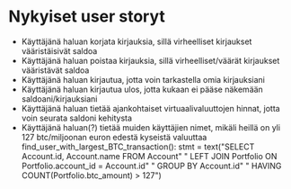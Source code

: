 <h1> Nykyiset user storyt </h1>

* Käyttäjänä haluan korjata kirjauksia, sillä virheelliset kirjaukset vääristäisivät saldoa
* Käyttäjänä haluan poistaa kirjauksia, sillä virheelliset/väärät kirjaukset vääristävät saldoa
* Käyttäjänä haluan kirjautua, jotta voin tarkastella omia kirjauksiani
* Käyttäjänä haluan kirjautua ulos, jotta kukaan ei pääse näkemään saldoani/kirjauksiani
* Käyttäjänä haluan tietää ajankohtaiset virtuaalivaluuttojen hinnat, jotta voin seurata saldoni kehitysta
* Käyttäjänä haluan(?) tietää muiden käyttäjien nimet, mikäli heillä on yli 127 btc/miljoonan euron edestä kyseistä valuuttaa
find_user_with_largest_BTC_transaction():
        stmt = text("SELECT Account.id, Account.name FROM Account"
                    " LEFT JOIN Portfolio ON Portfolio.account_id = Account.id"
                    " GROUP BY Account.id"
                    " HAVING COUNT(Portfolio.btc_amount) > 127")
